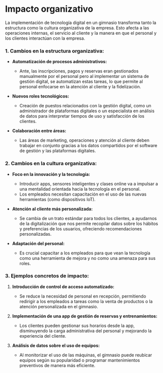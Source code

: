 # **Impacto organizativo**
La implementación de tecnología digital en un gimnasio transforma tanto la estructura como la cultura organizativa de la empresa. Esto afecta a las operaciones internas, el servicio al cliente y la manera en que el personal y los clientes interactúan con la empresa.

### **1. Cambios en la estructura organizativa:**
- **Automatización de procesos administrativos:**
  - Ante, las inscripciones, pagos y reservas eran gestionados manualmente por el personal pero al implementar un sistema de gestión digital, se automatizan estas tareas, lo que permite al personal enfocarse en la atención al cliente y la fidelización.
  
- **Nuevos roles tecnológicos:**
  - Creación de puestos relacionados con la gestión digital, como un administrador de plataformas digitales o un especialista en análisis de datos para interpretar tiempos de uso y satisfacción de los clientes.

- **Colaboración entre áreas:**
  - Las áreas de marketing, operaciones y atención al cliente deben trabajar en conjunto gracias a los datos compartidos por el software de gestión y las plataformas digitales.

### **2. Cambios en la cultura organizativa:**
- **Foco en la innovación y la tecnología:**
  - Introducir apps, sensores inteligentes y clases online  va a impulsar a una mentalidad orientada hacia la tecnología en el personal.
  - Los empleados necesitan capacitación en el uso de las nuevas herramientas (como dispositivos IoT).

- **Atención al cliente más personalizada:**
  - Se cambia de un trato estándar para todos los clientes, a ayudarnos de la digitalización que nos permite recopilar datos sobre los hábitos y preferencias de los usuarios, ofreciendo recomendaciones personalizadas.

- **Adaptación del personal:**
  - Es crucial capacitar a los empleados para que vean la tecnología como una herramienta de mejora y no como una amenaza para sus roles.

### **3. Ejemplos concretos de impacto:**
1. **Introducción de control de acceso automatizado:**
   - Se reduce la necesidad de personal en recepción, permitiendo redirigir a los empleados a tareas como la venta de productos o la atención personalizada en el gimnasio.

2. **Implementación de una app de gestión de reservas y entrenamientos:**
   - Los clientes pueden gestionar sus horarios desde la app, disminuyendo la carga administrativa del personal y mejorando la experiencia del cliente.

3. **Análisis de datos sobre el uso de equipos:**
   - Al monitorizar el uso de las máquinas, el gimnasio puede reubicar equipos según su popularidad o programar mantenimientos preventivos de manera más eficiente.
